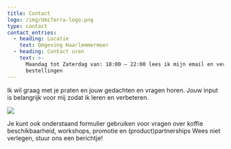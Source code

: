 ```yaml
---
title: Contact
logo: /img/UmiTerra-logo.png
type: contact
contact_entries:
  - heading: Locatie
    text: Omgeving Haarlemmermeer
  - heading: Contact uren
    text: >-
      Maandag tot Zaterdag van: 18:00 – 22:00 lees ik mijn email en verwerk ik
      bestellingen
---
```

Ik wil graag met je praten en jouw gedachten en vragen horen. Jouw input is belangrijk voor mij zodat ik leren en verbeteren.

![](/img/LesleyWuite-AI-Unblurred.png)

Je kunt ook onderstaand formulier gebruiken voor vragen over koffie
beschikbaarheid, workshops, promotie en (product)partnerships
Wees niet verlegen, stuur ons een berichtje!
